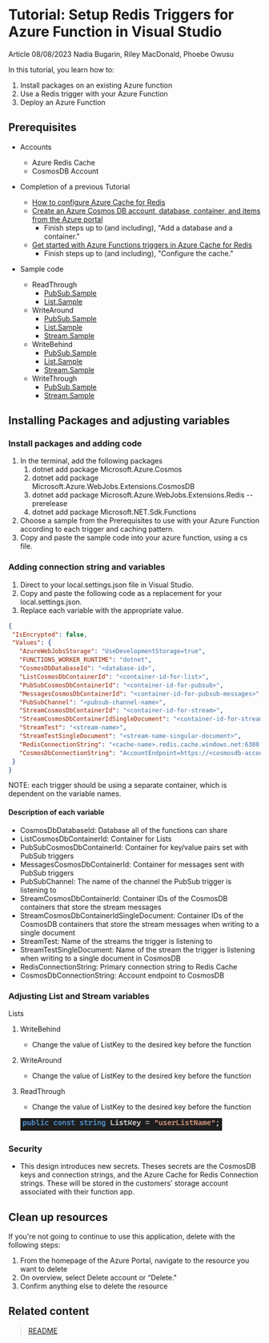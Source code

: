 # Tutorial: Setup Redis Triggers for Azure Function in Visual Studio
Article 08/08/2023 Nadia Bugarin, Riley MacDonald, Phoebe Owusu

In this tutorial, you learn how to:
1. Install packages on an existing Azure function
2. Use a Redis trigger with your Azure Function
3. Deploy an Azure Function


## Prerequisites
- Accounts
    - Azure Redis Cache 
   - CosmosDB Account
- Completion of a previous Tutorial
    - [How to configure Azure Cache for Redis](https://learn.microsoft.com/en-us/azure/azure-cache-for-redis/cache-configure)
    - [Create an Azure Cosmos DB account, database, container, and items from the Azure portal](https://learn.microsoft.com/en-us/azure/cosmos-db/nosql/quickstart-portal)
        - Finish steps up to (and including), "Add a database and a container."
    - [Get started with Azure Functions triggers in Azure Cache for Redis](https://learn.microsoft.com/en-us/azure/azure-cache-for-redis/cache-tutorial-functions-getting-started)
        - Finish steps up to (and including), "Configure the cache."

- Sample code
    - ReadThrough
        - [PubSub.Sample](ReadThroughSamples/PubSubSample.cs)
        - [List.Sample](ReadThroughSamples/ListSample.cs)
    - WriteAround
        - [PubSub.Sample](WriteAroundSamples/PubSubSample.cs)
        - [List.Sample](WriteAroundSamples/ListSample.cs)
        - [Stream.Sample](WriteAroundSamples/StreamSample.cs)
    - WriteBehind
        - [PubSub.Sample](WriteBehindSamples/PubSubSample.cs)
        - [List.Sample](WriteBehindSamples/ListSample.cs)
        - [Stream.Sample](WriteBehindSamples/StreamSample.cs)
    - WriteThrough
        - [PubSub.Sample](WriteThroughSamples/PubSubSample.cs)
        - [Stream.Sample](WriteThroughSamples/StreamSample.cs)

## Installing Packages and adjusting variables

### Install packages and adding code
1. In the terminal, add the following packages
    1. dotnet add package Microsoft.Azure.Cosmos
    2. dotnet add package Microsoft.Azure.WebJobs.Extensions.CosmosDB
    3. dotnet add package Microsoft.Azure.WebJobs.Extensions.Redis --prerelease
    4. dotnet add package Microsoft.NET.Sdk.Functions
2. Choose a sample from the Prerequisites to use with your Azure Function according to each trigger and caching pattern.
3. Copy and paste the sample code into your azure function, using a cs file.

### Adding connection string and variables
1. Direct to your local.settings.json file in Visual Studio.
2. Copy and paste the following code as a replacement for your local.settings.json.
3. Replace each variable with the appropriate value.
 ```json
{
  "IsEncrypted": false,
  "Values": {
    "AzureWebJobsStorage": "UseDevelopmentStorage=true",
    "FUNCTIONS_WORKER_RUNTIME": "dotnet",
    "CosmosDbDatabaseId": "<database-id>",
    "ListCosmosDbContainerId": "<container-id-for-list>",
    "PubSubCosmosDbContainerId": "<container-id-for-pubsub>",
    "MessagesCosmosDbContainerId": "<container-id-for-pubsub-messages>",
    "PubSubChannel": "<pubsub-channel-name>",
    "StreamCosmosDbContainerId": "<container-id-for-stream>",
    "StreamCosmosDbContainerIdSingleDocument": "<container-id-for-stream-singular-document>",
    "StreamTest": "<stream-name>",
    "StreamTestSingleDocument": "<stream-name-singular-document>",
    "RedisConnectionString": "<cache-name>.redis.cache.windows.net:6380,password=<access-key>,ssl=True,abortConnect=False,tiebreaker=",
    "CosmosDbConnectionString": "AccountEndpoint=https://<cosmosdb-account>.documents.azure.com:443/;AccountKey=<access-key>;"
  }
}
 ```
 NOTE: each trigger should be using a separate container, which is dependent on the variable names.

 #### Description of each variable
 * CosmosDbDatabaseId: Database all of the functions can share
 * ListCosmosDbContainerId: Container for Lists
 * PubSubCosmosDbContainerId: Container for key/value pairs set with PubSub triggers
 * MessagesCosmosDbContainerId: Container for messages sent with PubSub triggers
 * PubSubChannel: The name of the channel the PubSub trigger is listening to
 * StreamCosmosDbContainerId: Container IDs of the CosmosDB containers that store the stream messages
 * StreamCosmosDbContainerIdSingleDocument: Container IDs of the CosmosDB containers that store the stream messages when writing to a single document
 * StreamTest: Name of the streams the trigger is listening to
 * StreamTestSingleDocument: Name of the stream the trigger is listening when writing to a single document in CosmosDB
 * RedisConnectionString: Primary connection string to Redis Cache
 * CosmosDbConnectionString: Account endpoint to CosmosDB

### Adjusting List and Stream variables
Lists 
1.	WriteBehind
    - Change the value of ListKey to the desired key before the function 
2.	WriteAround 
    - Change the value of ListKey to the desired key before the function 
3. ReadThrough
    - Change the value of ListKey to the desired key before the function

    ![Image](Models/ListKey.png)

### Security
* This design introduces new secrets. Theses secrets are the CosmosDB keys and connection strings, and the Azure Cache for Redis Connection strings. These will be stored in the customers’ storage account associated with their function app.

## Clean up resources

If you're not going to continue to use this application, delete
<resources> with the following steps:

1. From the homepage of the Azure Portal, navigate to the resource you want to delete
1. On overview, select Delete account or “Delete."
1. Confirm anything else to delete the resource


## Related content

> [README](README.md)


